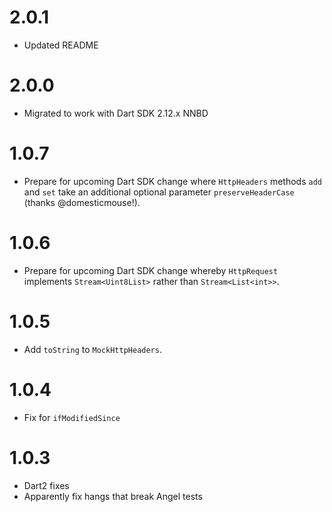 # 2.0.1
* Updated README

# 2.0.0
* Migrated to work with Dart SDK 2.12.x NNBD
# 1.0.7
* Prepare for upcoming Dart SDK change where `HttpHeaders` methods
`add` and `set` take an additional optional parameter `preserveHeaderCase` (thanks @domesticmouse!).

# 1.0.6
* Prepare for upcoming Dart SDK change whereby `HttpRequest` implements
  `Stream<Uint8List>` rather than `Stream<List<int>>`.

# 1.0.5
* Add `toString` to `MockHttpHeaders`.

# 1.0.4
* Fix for `ifModifiedSince`

# 1.0.3
* Dart2 fixes
* Apparently fix hangs that break Angel tests
